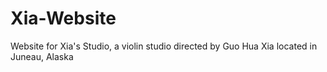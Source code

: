 Xia-Website
===========

Website for Xia's Studio, a violin studio directed by Guo Hua Xia located in Juneau, Alaska
